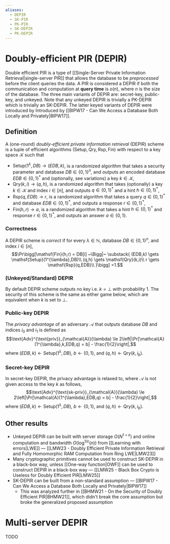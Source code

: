 ```yaml
---
aliases:
  - DEPIR
  - SK-PIR
  - PK-PIR
  - SK-DEPIR
  - PK-DEPIR
---
```

# Doubly-efficient PIR (DEPIR)
Double efficient PIR is a type of [[Single-Server Private Information Retrieval|single-server PIR]] that allows the database to be *preprocessed* before the client queries the data. A PIR is considered a DEPIR if both the communication and computation at **query time** is $o(n)$, where $n$ is the size of the database. The three main variants of DEPIR are: secret-key, public-key, and unkeyed. Note that any unkeyed DEPIR is trivially a PK-DEPIR which is trivially an SK-DEPIR. The latter keyed variants of DEPIR were introduced by Introduced by [[BIPW17 - Can We Access a Database Both Locally and Privately|BIPW17]].

## Definition
A (one-round) *doubly-efficient private information retrieval* (DEPIR) scheme is a tuple of efficient algorithms $(\mathsf{Setup}, \mathsf{Qry}, \mathsf{Rsp}, \mathsf{Fin})$ with respect to a key space $\mathcal{K}$ such that
- $\mathsf{Setup}(1^{\lambda},DB) \to (EDB,k)$, is a randomized algorithm that takes a security parameter and database $DB \in \{0,1\}^n$, and outputs an encoded database $EDB \in \{0,1\}^*$ and (optionally, see variations) a key $k\in \mathcal{K}$,
- $\mathsf{Qry}(k,i) \to (q,h)$, is a randomized algorithm that takes (optionally) a key $k\in \mathcal{K}$ and index $i \in [n]$, and outputs $q \in \{0,1\}^*$ and a hint $h \in \{0,1\}^*$,
- $\mathsf{Rsp}(q,EDB) \to r$, is a randomized algorithm that takes a query $q\in \{0,1\}^*$ and database $EDB \in \{0,1\}^*$, and outputs a response $r \in \{0,1\}^*$,
- $\mathsf{Fin}(h,r) \to a$, is a randomized algorithm that takes a hint $h \in \{0,1\}^*$ and response $r \in \{0,1\}^*$, and outputs an answer $a \in \{0,1\}$.
### Correctness
A DEPIR scheme is *correct* if for every $\lambda \in \mathbb{N}$, database $DB \in \{0,1\}^n$, and index $i \in [n]$, $$\Pr\bigg[\mathsf{Fin}(h,r) = DB[i] ~\Bigg|~ \substack{
(EDB,k) \gets \mathsf{Setup}(1^{\lambda},DB)\\
(q,h) \gets \mathsf{Qry}(k,i)\\
r \gets \mathsf{Rsp}(q,EDB)\\
}\bigg] =1.$$
### (Unkeyed/Standard) DEPIR
By default DEPIR scheme outputs no key i.e. $k = \bot$ with probability $1$. The security of this scheme is the same as either game below, which are equivalent when $k$ is set to $\bot$.
### Public-key DEPIR
The *privacy advantage* of an adversary $\mathcal{A}$ that outputs database $DB$ and indices $i_0$ and $i_1$ is defined as $$\text{Adv}^{\text{priv}}_{\mathcal{A}}(\lambda) \le 2\left|\Pr[\mathcal{A}(1^{\lambda},k,EDB,q) = b] - \frac{1}{2}\right|,$$ where $(EDB,k) \gets \mathsf{Setup}(1^{\lambda},DB)$, $b\gets \{0,1\}$, and $(q,h) \gets \mathsf{Qry}(k,i_b)$.
### Secret-key DEPIR
In secret-key DEPIR, the privacy advantage is relaxed to, where $\mathcal{A}$ is not given access to the key $k$ as follows, $$\text{Adv}^{\text{sk-priv}}_{\mathcal{A}}(\lambda) \le 2\left|\Pr[\mathcal{A}(1^{\lambda},EDB,q) = b] - \frac{1}{2}\right|,$$ where $(EDB,k) \gets \mathsf{Setup}(1^{\lambda},DB)$, $b\gets \{0,1\}$, and $(q,h) \gets \mathsf{Qry}(k,i_b)$.
## Other results
- Unkeyed DEPIR can be built with server storage $O(N^{1+\varepsilon})$ and online computation and bandwidth $O(\log^{1/\varepsilon}(n))$ from [[Learning with errors|LWE]] — [[LMW23 - Doubly Efficient Private Information Retrieval and Fully Homomorphic RAM Computation from Ring LWE|LMW23]]
- Many cryptographic primitives cannot be used to construct SK-DEPIR in a black-box way, unless [[One-way function|OWF]] can be used to construct DEPIR in a black-box way — [[LMW25 - Black Box Crypto is Useless for Doubly Efficient PIR|LMW25]]
- SK-DEPIR can be built from a non-standard assumption — [[BIPW17 - Can We Access a Database Both Locally and Privately|BIPW17]]
	- This was analyzed further in [[BHMW21 - On the Security of Doubly Efficient PIR|BHMW21]], which didn't break the core assumption but broke the generalized proposed assumption

# Multi-server DEPIR
TODO